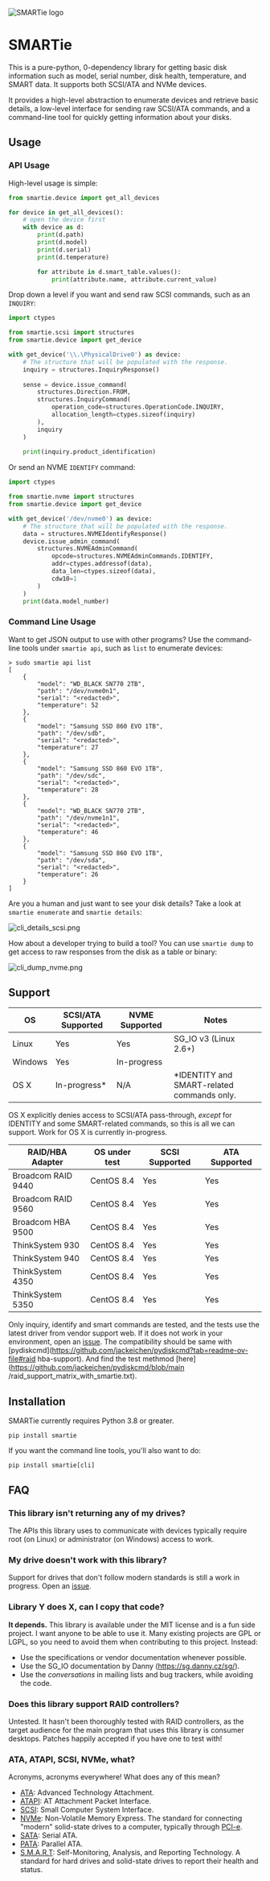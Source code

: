 ![SMARTie logo](misc/logo-sm.png)

# SMARTie

This is a pure-python, 0-dependency library for getting basic disk information such as model,
serial number, disk health, temperature, and SMART data. It supports both SCSI/ATA and NVMe devices.

It provides a high-level abstraction to enumerate devices and retrieve basic
details, a low-level interface for sending raw SCSI/ATA commands, and a
command-line tool for quickly getting information about your disks.

## Usage

### API Usage

High-level usage is simple:

```python
from smartie.device import get_all_devices

for device in get_all_devices():
    # open the device first
    with device as d:
        print(d.path)
        print(d.model)
        print(d.serial)
        print(d.temperature)

        for attribute in d.smart_table.values():
            print(attribute.name, attribute.current_value)
```

Drop down a level if you want and send raw SCSI commands, such as an `INQUIRY`:

```python
import ctypes

from smartie.scsi import structures
from smartie.device import get_device

with get_device('\\.\PhysicalDrive0') as device:
    # The structure that will be populated with the response.
    inquiry = structures.InquiryResponse()
  
    sense = device.issue_command(
        structures.Direction.FROM,
        structures.InquiryCommand(
            operation_code=structures.OperationCode.INQUIRY,
            allocation_length=ctypes.sizeof(inquiry)
        ),
        inquiry
    )
  
    print(inquiry.product_identification)
```

Or send an NVME `IDENTIFY` command:

```python
import ctypes

from smartie.nvme import structures
from smartie.device import get_device

with get_device('/dev/nvme0') as device:
    # The structure that will be populated with the response.
    data = structures.NVMEIdentifyResponse()
    device.issue_admin_command(
        structures.NVMEAdminCommand(
            opcode=structures.NVMEAdminCommands.IDENTIFY,
            addr=ctypes.addressof(data),
            data_len=ctypes.sizeof(data),
            cdw10=1
        )
    )
    print(data.model_number)
```

### Command Line Usage

Want to get JSON output to use with other programs? Use the command-line tools under
`smartie api`, such as `list` to enumerate devices:

```
> sudo smartie api list
[
    {
        "model": "WD_BLACK SN770 2TB",
        "path": "/dev/nvme0n1",
        "serial": "<redacted>",
        "temperature": 52
    },
    {
        "model": "Samsung SSD 860 EVO 1TB",
        "path": "/dev/sdb",
        "serial": "<redacted>",
        "temperature": 27
    },
    {
        "model": "Samsung SSD 860 EVO 1TB",
        "path": "/dev/sdc",
        "serial": "<redacted>",
        "temperature": 28
    },
    {
        "model": "WD_BLACK SN770 2TB",
        "path": "/dev/nvme1n1",
        "serial": "<redacted>",
        "temperature": 46
    },
    {
        "model": "Samsung SSD 860 EVO 1TB",
        "path": "/dev/sda",
        "serial": "<redacted>",
        "temperature": 26
    }
]
```

Are you a human and just want to see your disk details? Take a look at
`smartie enumerate` and `smartie details`:

![cli_details_scsi.png](misc/cli_details_scsi.png)

How about a developer trying to build a tool? You can use `smartie dump` to get
access to raw responses from the disk as a table or binary:

![cli_dump_nvme.png](misc/cli_dump_nvme.png)

## Support

| OS      | SCSI/ATA Supported | NVME Supported | Notes                                      |
|---------|--------------------|----------------|--------------------------------------------|
| Linux   | Yes                | Yes            | SG_IO v3 (Linux 2.6+)                      |
| Windows | Yes                | In-progress    |                                            |
| OS X    | In-progress*       | N/A            | *IDENTITY and SMART-related commands only. |

OS X explicitly denies access to SCSI/ATA pass-through, _except_ for IDENTITY
and some SMART-related commands, so this is all we can support. Work for OS X
is currently in-progress.

| RAID/HBA Adapter   | OS under test| SCSI Supported | ATA Supported |
|--------------------|--------------|----------------|---------------|
| Broadcom RAID 9440 | CentOS 8.4   | Yes            | Yes           |
| Broadcom RAID 9560 | CentOS 8.4   | Yes            | Yes           |
| Broadcom HBA  9500 | CentOS 8.4   | Yes            | Yes           |
| ThinkSystem   930  | CentOS 8.4   | Yes            | Yes           |
| ThinkSystem   940  | CentOS 8.4   | Yes            | Yes           |
| ThinkSystem   4350 | CentOS 8.4   | Yes            | Yes           |
| ThinkSystem   5350 | CentOS 8.4   | Yes            | Yes           |

Only inquiry, identify and smart commands are tested, and the tests use the latest driver from 
vendor support web. If it does not work in your environment, open an [issue][]. The compatibility
should be same with [pydiskcmd](https://github.com/jackeichen/pydiskcmd?tab=readme-ov-file#raid
hba-support). And find the test methmod [here](https://github.com/jackeichen/pydiskcmd/blob/main
/raid_support_matrix_with_smartie.txt).

## Installation
SMARTie currently requires Python 3.8 or greater.

```
pip install smartie
```

If you want the command line tools, you'll also want to do:

```
pip install smartie[cli]
```

## FAQ

### This library isn't returning any of my drives?

The APIs this library uses to communicate with devices typically require
root (on Linux) or administrator (on Windows) access to work.

### My drive doesn't work with this library?

Support for drives that don't follow modern standards is still a work in
progress. Open an [issue][].

### Library Y does X, can I copy that code?

**It depends.** This library is available under the MIT license and is a fun side
project. I want anyone to be able to use it. Many existing projects are GPL or
LGPL, so you need to avoid them when contributing to this project. Instead:

- Use the specifications or vendor documentation whenever possible.
- Use the SG_IO documentation by Danny (https://sg.danny.cz/sg/).
- Use the _conversations_ in mailing lists and bug trackers, while avoiding the
  code.

### Does this library support RAID controllers?

Untested. It hasn't been thoroughly tested with RAID controllers, as the target audience
for the main program that uses this library is consumer desktops. Patches happily
accepted if you have one to test with!


### ATA, ATAPI, SCSI, NVMe, what?

Acronyms, acronyms everywhere! What does any of this mean?

- [ATA]: Advanced Technology Attachment.
- [ATAPI]: AT Attachment Packet Interface.
- [SCSI]: Small Computer System Interface. 
- [NVMe]: Non-Volatile Memory Express. The standard for connecting "modern" solid-state
  drives to a computer, typically through [PCI-e].
- [SATA]: Serial ATA. 
- [PATA]: Parallel ATA.
- [S.M.A.R.T]: Self-Monitoring, Analysis, and Reporting Technology. A standard for
  hard drives and solid-state drives to report their health and status.

[ATA]: https://en.wikipedia.org/wiki/ATA
[ATAPI]: https://en.wikipedia.org/wiki/ATAPI
[SCSI]: https://en.wikipedia.org/wiki/SCSI
[NVMe]: https://en.wikipedia.org/wiki/NVMe
[PCI-e]: https://en.wikipedia.org/wiki/PCI_Express
[SATA]: https://en.wikipedia.org/wiki/SATA
[PATA]: https://en.wikipedia.org/wiki/Parallel_ATA
[S.M.A.R.T]: https://en.wikipedia.org/wiki/S.M.A.R.T.
[phm]: https://github.com/TkTech/PortableHardwareMonitor
[issue]: https://github.com/TkTech/smartie/issues/new.